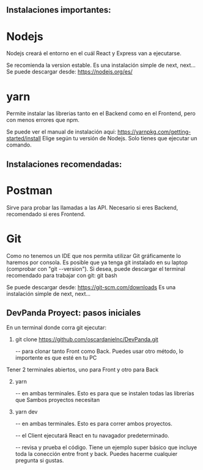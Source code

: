 ## Instalaciones importantes:

# Nodejs

Nodejs creará el entorno en el cuál React y Express van a ejecutarse.

Se recomienda la version estable. Es una instalación simple de next, next...
Se puede descargar desde: https://nodejs.org/es/

# yarn

Permite instalar las librerias tanto en el Backend como en el Frontend, pero con menos errores que npm.

Se puede ver el manual de instalación aqui: https://yarnpkg.com/getting-started/install
Elige según tu versión de Nodejs. Solo tienes que ejecutar un comando.

## Instalaciones recomendadas:

# Postman

Sirve para probar las llamadas a las API. Necesario si eres Backend, recomendado si eres Frontend.

# Git

Como no tenemos un IDE que nos permita utilizar Git gráficamente lo haremos por consola.
Es posible que ya tenga git instalado en su laptop (comprobar con "git --version"). Si desea, puede descargar el terminal recomendado para trabajar con git: git bash

Se puede descargar desde: https://git-scm.com/downloads
Es una instalación simple de next, next...

## DevPanda Proyect: pasos iniciales

En un terminal donde corra git ejecutar:

1. git clone https://github.com/oscardanielnc/DevPanda.git

   -- para clonar tanto Front como Back. Puedes usar otro método, lo importente es que esté en tu PC

Tener 2 terminales abiertos, uno para Front y otro para Back

2. yarn

   -- en ambas terminales. Esto es para que se instalen todas las librerías que Sambos proyectos necesitan

3. yarn dev

   -- en ambas terminales. Esto es para correr ambos proyectos.

   -- el Client ejecutará React en tu navagador predeterminado.

   -- revisa y prueba el código. Tiene un ejemplo super básico que incluye toda la conección entre front y back. Puedes hacerme cualquier pregunta si gustas.
